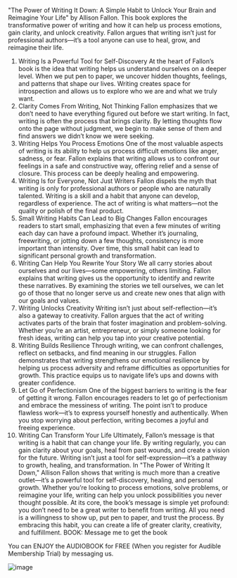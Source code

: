 "The Power of Writing It Down: A Simple Habit to Unlock Your Brain and Reimagine Your Life" by Allison Fallon. This book explores the transformative power of writing and how it can help us process emotions, gain clarity, and unlock creativity. Fallon argues that writing isn’t just for professional authors—it’s a tool anyone can use to heal, grow, and reimagine their life.
1. Writing Is a Powerful Tool for Self-Discovery
At the heart of Fallon’s book is the idea that writing helps us understand ourselves on a deeper level. When we put pen to paper, we uncover hidden thoughts, feelings, and patterns that shape our lives. Writing creates space for introspection and allows us to explore who we are and what we truly want.
2. Clarity Comes From Writing, Not Thinking
Fallon emphasizes that we don’t need to have everything figured out before we start writing. In fact, writing is often the process that brings clarity. By letting thoughts flow onto the page without judgment, we begin to make sense of them and find answers we didn’t know we were seeking.
3. Writing Helps You Process Emotions
One of the most valuable aspects of writing is its ability to help us process difficult emotions like anger, sadness, or fear. Fallon explains that writing allows us to confront our feelings in a safe and constructive way, offering relief and a sense of closure. This process can be deeply healing and empowering.
4. Writing Is for Everyone, Not Just Writers
Fallon dispels the myth that writing is only for professional authors or people who are naturally talented. Writing is a skill and a habit that anyone can develop, regardless of experience. The act of writing is what matters—not the quality or polish of the final product.
5. Small Writing Habits Can Lead to Big Changes
Fallon encourages readers to start small, emphasizing that even a few minutes of writing each day can have a profound impact. Whether it’s journaling, freewriting, or jotting down a few thoughts, consistency is more important than intensity. Over time, this small habit can lead to significant personal growth and transformation.
6. Writing Can Help You Rewrite Your Story
We all carry stories about ourselves and our lives—some empowering, others limiting. Fallon explains that writing gives us the opportunity to identify and rewrite these narratives. By examining the stories we tell ourselves, we can let go of those that no longer serve us and create new ones that align with our goals and values.
7. Writing Unlocks Creativity
Writing isn’t just about self-reflection—it’s also a gateway to creativity. Fallon argues that the act of writing activates parts of the brain that foster imagination and problem-solving. Whether you’re an artist, entrepreneur, or simply someone looking for fresh ideas, writing can help you tap into your creative potential.
8. Writing Builds Resilience
Through writing, we can confront challenges, reflect on setbacks, and find meaning in our struggles. Fallon demonstrates that writing strengthens our emotional resilience by helping us process adversity and reframe difficulties as opportunities for growth. This practice equips us to navigate life’s ups and downs with greater confidence.
9. Let Go of Perfectionism
One of the biggest barriers to writing is the fear of getting it wrong. Fallon encourages readers to let go of perfectionism and embrace the messiness of writing. The point isn’t to produce flawless work—it’s to express yourself honestly and authentically. When you stop worrying about perfection, writing becomes a joyful and freeing experience.
10. Writing Can Transform Your Life
Ultimately, Fallon’s message is that writing is a habit that can change your life. By writing regularly, you can gain clarity about your goals, heal from past wounds, and create a vision for the future. Writing isn’t just a tool for self-expression—it’s a pathway to growth, healing, and transformation.
In "The Power of Writing It Down," Allison Fallon shows that writing is much more than a creative outlet—it’s a powerful tool for self-discovery, healing, and personal growth. Whether you’re looking to process emotions, solve problems, or reimagine your life, writing can help you unlock possibilities you never thought possible. At its core, the book’s message is simple yet profound: you don’t need to be a great writer to benefit from writing. All you need is a willingness to show up, put pen to paper, and trust the process. By embracing this habit, you can create a life of greater clarity, creativity, and fulfillment.
BOOK: Message me to get the book

You can ENJOY the AUDIOBOOK for FREE (When you register for Audible Membership Trial) by messaging us.

![image](https://github.com/user-attachments/assets/3d67dac2-21db-409d-9b01-89ac5fe10ad1)
